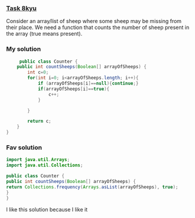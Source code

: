###  [Task 8kyu](https://www.codewars.com/kata/54edbc7200b811e956000556/train/java)


Consider an array/list of sheep where some sheep may be missing from their place. We need a function that counts the number of sheep present in the array (true means present).





### My solution
```Java
     public class Counter {
    public int countSheeps(Boolean[] arrayOfSheeps) {
        int c=0;
        for(int i=0; i<arrayOfSheeps.length; i++){
            if (arrayOfSheeps[i]==null){continue;}
            if(arrayOfSheeps[i]==true){
                c++;
            }

        }

        return c;
    }
}
```

### Fav solution
```Java
import java.util.Arrays;
import java.util.Collections;

public class Counter {
public int countSheeps(Boolean[] arrayOfSheeps) {
return Collections.frequency(Arrays.asList(arrayOfSheeps), true);
}
}

```
I like this solution because I like it
